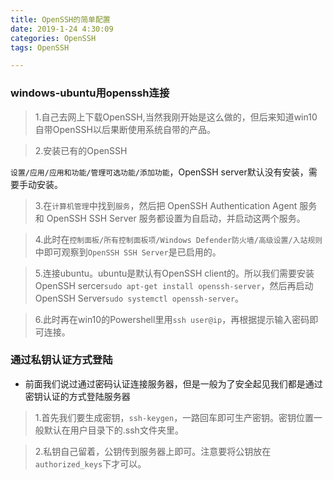 ```yaml
---
title: OpenSSH的简单配置
date: 2019-1-24 4:30:09
categories: OpenSSH
tags: OpenSSH

---
```



### windows-ubuntu用openssh连接

> 1.自己去网上下载OpenSSH,当然我刚开始是这么做的，但后来知道win10自带OpenSSH以后果断使用系统自带的产品。

> 2.安装已有的OpenSSH

`设置/应用/应用和功能/管理可选功能/添加功能`，OpenSSH server默认没有安装，需要手动安装。

> 3.在`计算机管理`中找到`服务`，然后把 OpenSSH Authentication Agent 服务和 OpenSSH SSH Server 服务都设置为自启动，并启动这两个服务。

> 4.此时在`控制面板/所有控制面板项/Windows Defender防火墙/高级设置/入站规则`中即可观察到`OpenSSH SSH Server`是已启用的。

> 5.连接ubuntu。ubuntu是默认有OpenSSH client的。所以我们需要安装OpenSSH sercer`sudo apt-get install openssh-server`，然后再启动OpenSSH Server`sudo systemctl openssh-server`。

> 6.此时再在win10的Powershell里用`ssh user@ip`，再根据提示输入密码即可连接。

### 通过私钥认证方式登陆

- 前面我们说过通过密码认证连接服务器，但是一般为了安全起见我们都是通过密钥认证的方式登陆服务器

> 1.首先我们要生成密钥，`ssh-keygen`，一路回车即可生产密钥。密钥位置一般默认在用户目录下的.ssh文件夹里。

> 2.私钥自己留着，公钥传到服务器上即可。注意要将公钥放在`authorized_keys`下才可以。
